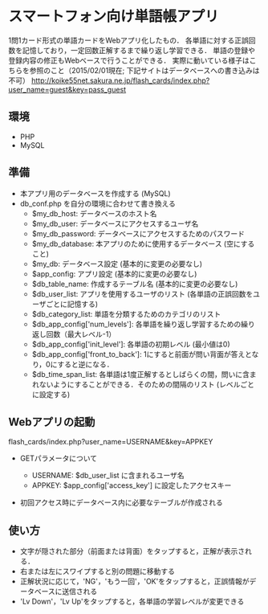 スマートフォン向け単語帳アプリ
================================

1問1カード形式の単語カードをWebアプリ化したもの．
各単語に対する正誤回数を記憶しており，一定回数正解するまで繰り返し学習できる．
単語の登録や登録内容の修正もWebベースで行うことができる．
実際に動いている様子はこちらを参照のこと（2015/02/01現在; 下記サイトはデータベースへの書き込みは不可）
http://koike55net.sakura.ne.jp/flash_cards/index.php?user_name=guest&key=pass_guest

環境
---------------

* PHP
* MySQL

準備
------

* 本アプリ用のデータベースを作成する (MySQL)
* db_conf.php を自分の環境に合わせて書き換える
  * $my_db_host: データベースのホスト名
  * $my_db_user: データベースにアクセスするユーザ名
  * $my_db_password: データベースにアクセスするためのパスワード
  * $my_db_database: 本アプリのために使用するデータベース (空にすること)
  * $my_db: データベース設定 (基本的に変更の必要なし)
  * $app_config: アプリ設定 (基本的に変更の必要なし)
  * $db_table_name: 作成するテーブル名  (基本的に変更の必要なし)
  * $db_user_list: アプリを使用するユーザのリスト (各単語の正誤回数をユーザごとに記憶する)
  * $db_category_list: 単語を分類するためのカテゴリのリスト
  * $db_app_config['num_levels']: 各単語を繰り返し学習するための繰り返し回数（最大レベル-1）
  * $db_app_config['init_level']: 各単語の初期レベル (最小値は0)
  * $db_app_config['front_to_back']: 1にすると前面が問い背面が答えとなり，0にすると逆になる．
  * $db_time_span_list: 各単語は1度正解するとしばらくの間，問いに含まれないようにすることができる．そのための間隔のリスト (レベルごとに設定する)


Webアプリの起動
----------

flash_cards/index.php?user_name=USERNAME&key=APPKEY

* GETパラメータについて
  * USERNAME: $db_user_list に含まれるユーザ名
  * APPKEY: $app_config['access_key'] に設定したアクセスキー

* 初回アクセス時にデータベース内に必要なテーブルが作成される


使い方
----------

* 文字が隠された部分（前面または背面）をタップすると，正解が表示される．
* 右または左にスワイプすると別の問題に移動する
* 正解状況に応じて，'NG'，'もう一回'，'OK'をタップすると，正誤情報がデータベースに送信される
* 'Lv Down'，'Lv Up'をタップすると，各単語の学習レベルが変更できる

